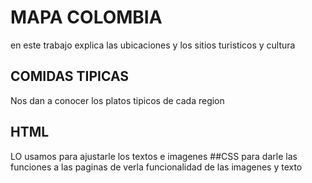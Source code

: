 # MAPA COLOMBIA
en este trabajo  explica las ubicaciones y los sitios turisticos  y cultura

## COMIDAS TIPICAS
Nos dan a conocer los platos tipicos de cada region
## HTML
LO usamos para ajustarle los textos e imagenes
##CSS
para darle las funciones a las paginas de verla funcionalidad de las imagenes y texto
